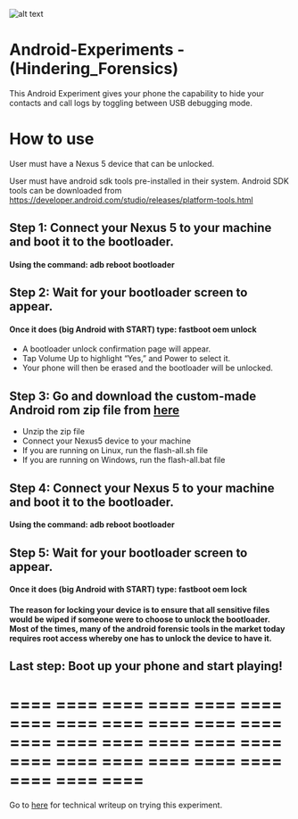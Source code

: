 ![alt text](https://www.android.com/static/2016/img/logo-android-green_1x.png "Android-Text-Logo")

# Android-Experiments - (Hindering_Forensics) 

This Android Experiment gives your phone the capability to hide your contacts and call logs by toggling between USB debugging mode. 

# How to use

User must have a Nexus 5 device that can be unlocked.

User must have android sdk tools pre-installed in their system.
Android SDK tools can be downloaded from https://developer.android.com/studio/releases/platform-tools.html

## Step 1: Connect your Nexus 5 to your machine and boot it to the bootloader.
####    Using the command: adb reboot bootloader

## Step 2: Wait for your bootloader screen to appear.
####    Once it does (big Android with START) type: fastboot oem unlock

* A bootloader unlock confirmation page will appear. 
* Tap Volume Up to highlight “Yes,” and Power to select it. 
* Your phone will then be erased and the bootloader will be unlocked.

## Step 3: Go and download the custom-made Android rom zip file from [here](file-directory)
* Unzip the zip file
* Connect your Nexus5 device to your machine
* If you are running on Linux, run the flash-all.sh file  
* If you are running on Windows, run the flash-all.bat file

## Step 4: Connect your Nexus 5 to your machine and boot it to the bootloader.
####    Using the command: adb reboot bootloader

## Step 5: Wait for your bootloader screen to appear.
####    Once it does (big Android with START) type: fastboot oem lock
####    The reason for locking your device is to ensure that all sensitive files would be wiped if someone were to choose to unlock the bootloader. Most of the times, many of the android forensic tools in the market today requires root access whereby one has to unlock the device to have it.

## Last step: Boot up your phone and start playing!

# ==== ==== ==== ==== ==== ==== ==== ==== ==== ==== ==== ==== ==== ==== ==== ==== ==== ==== ==== ==== ==== ==== ==== ==== ==== ==== ====

Go to [here](https://github.com/negoug/Android-Experiments--Hindering_Forensics-/blob/master/Technical-Writeup.md) for technical writeup on trying this experiment.






